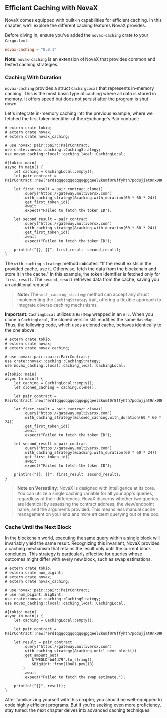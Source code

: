 ## Efficient Caching with NovaX

NovaX comes equipped with built-in capabilities for efficient caching. In this chapter, we'll explore the different caching features NovaX provides.

Before diving in, ensure you've added the `novax-caching` crate to your `Cargo.toml`:

```toml
novax-caching = "0.0.1"
```

**Note**: `novax-caching` is an extension of NovaX that provides common and tested caching strategies.

### Caching With Duration

`novax-caching` provides a struct `CachingLocal` that represents in-memory caching. This is the most basic type of caching where all data is stored in memory. It offers speed but does not persist after the program is shut down.

Let's integrate in-memory caching into the previous example, where we fetched the first token identifier of the xExchange's Pair contract:

```rust,ignore
# extern crate tokio;
# extern crate novax;
# extern crate novax_caching;

# use novax::pair::pair::PairContract;
use crate::novax::caching::CachingStrategy;
use novax_caching::local::caching_local::CachingLocal;

#[tokio::main]
async fn main() {
    let caching = CachingLocal::empty();
    let pair_contract = PairContract::new("erd1qqqqqqqqqqqqqpgqeel2kumf0r8ffyhth7pqdujjat9nx0862jpsg2pqaq");

    let first_result = pair_contract.clone()
        .query("https://gateway.multiversx.com")
        .with_caching_strategy(&caching.with_duration(60 * 60 * 24))
        .get_first_token_id()
        .await
        .expect("Failed to fetch the token ID");

    let second_result = pair_contract
        .query("https://gateway.multiversx.com")
        .with_caching_strategy(&caching.with_duration(60 * 60 * 24))
        .get_first_token_id()
        .await
        .expect("Failed to fetch the token ID");

    println!("{}, {}", first_result, second_result);
}

```

The `with_caching_strategy` method indicates: "If the result exists in the provided cache, use it. Otherwise, fetch the data from the blockchain and store it in the cache." In this example, the token identifier is fetched only for `first_result`. The `second_result` retrieves data from the cache, saving you an additional request!

> **Note:** The `with_caching_strategy` method can accept any struct implementing the `CachingStrategy` trait, offering a flexible approach to integrate diverse caching mechanisms.

**Important**: `CachingLocal` utilizes a `HashMap` wrapped in an `Arc`. When you clone a `CachingLocal`, the cloned version still modifies the same `HashMap`. Thus, the following code, which uses a cloned cache, behaves identically to the one above:

```rust,ignore
# extern crate tokio;
# extern crate novax;
# extern crate novax_caching;

# use novax::pair::pair::PairContract;
use crate::novax::caching::CachingStrategy;
use novax_caching::local::caching_local::CachingLocal;

#[tokio::main]
async fn main() {
    let caching = CachingLocal::empty();
    let cloned_caching = caching.clone();
    
    let pair_contract = PairContract::new("erd1qqqqqqqqqqqqqpgqeel2kumf0r8ffyhth7pqdujjat9nx0862jpsg2pqaq");

    let first_result = pair_contract.clone()
        .query("https://gateway.multiversx.com")
        .with_caching_strategy(&cloned_caching.with_duration(60 * 60 * 24))
        .get_first_token_id()
        .await
        .expect("Failed to fetch the token ID");

    let second_result = pair_contract
        .query("https://gateway.multiversx.com")
        .with_caching_strategy(&caching.with_duration(60 * 60 * 24))
        .get_first_token_id()
        .await
        .expect("Failed to fetch the token ID");

    println!("{}, {}", first_result, second_result);
}
```

> **Note on Versatility**: NovaX is designed with intelligence at its core. You can utilize a single caching variable for all your app's queries, regardless of their differences. NovaX discerns whether two queries are identical by assessing the contract address, the view/endpoint name, and the arguments provided. This means less manual cache management on your end and more efficient querying out of the box.

### Cache Until the Next Block

In the blockchain world, executing the same query within a single block will invariably yield the same result. Recognizing this invariant, NovaX provides a caching mechanism that retains the result only until the current block concludes. This strategy is particularly effective for queries whose outcomes might differ with every new block, such as swap estimations.

```rust,ignore
# extern crate tokio;
# extern crate num_bigint;
# extern crate novax;
# extern crate novax_caching;

# use novax::pair::pair::PairContract;
# use num_bigint::BigUint;
use crate::novax::caching::CachingStrategy;
use novax_caching::local::caching_local::CachingLocal;

#[tokio::main]
async fn main() {
    let caching = CachingLocal::empty();

    let pair_contract = PairContract::new("erd1qqqqqqqqqqqqqpgqeel2kumf0r8ffyhth7pqdujjat9nx0862jpsg2pqaq");

    let result = pair_contract
        .query("https://gateway.multiversx.com")
        .with_caching_strategy(&caching.until_next_block())
        .get_amount_out(
            &"WEGLD-bd4d79".to_string(),
            &BigUint::from(10u8).pow(18)
        )
        .await
        .expect("Failed to fetch the swap estimate.");

    println!("{}", result);
}
```

After familiarizing yourself with this chapter, you should be well-equipped to code highly efficient programs. But if you're seeking even more proficiency, stay tuned: the next chapter delves into advanced caching techniques.